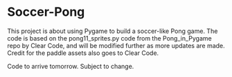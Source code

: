# Soccer-Pong

This project is about using Pygame to build a soccer-like Pong game. The code is based on the pong11_sprites.py code from the Pong_in_Pygame repo 
by Clear Code, and will be modified further as more updates are made. Credit for the paddle assets also goes to Clear Code. 


Code to arrive tomorrow. Subject to change.
